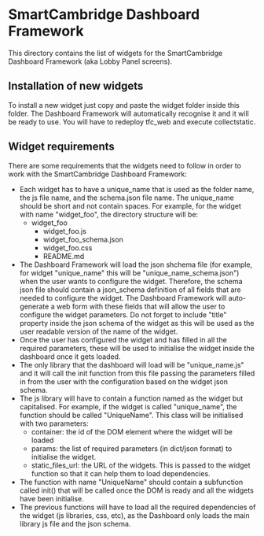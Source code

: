 # SmartCambridge Dashboard Framework

This directory contains the list of widgets for the SmartCambridge Dashboard Framework (aka Lobby Panel screens).

## Installation of new widgets

To install a new widget just copy and paste the widget folder inside this folder. The Dashboard Framework will
automatically recognise it and it will be ready to use. You will have to redeploy tfc_web and execute collectstatic.

## Widget requirements

There are some requirements that the widgets need to follow in order to work with the SmartCambridge Dashboard 
Framework:

 - Each widget has to have a unique_name that is used as the folder name, the js file name, and the schema.json 
 file name. The unique_name should be short and not contain spaces. For example, for the widget with name 
 "widget_foo", the directory structure will be:
    - widget_foo
        - widget_foo.js
        - widget_foo_schema.json
        - widget_foo.css
        - README.md
 - The Dashboard Framework will load the json shchema file (for example, for widget "unique_name" this will be 
 "unique_name_schema.json") when the user wants to configure the widget. 
 Therefore, the schema json file should contain a json_schema definition of all fields that are needed to configure
 the widget. The Dashboard Framework will auto-generate a web form with these fields that will allow the user to
 configure the widget parameters. Do not forget to include "title" property inside the json schema of the widget 
 as this will be used as the user readable version of the name of the widget.
 - Once the user has configured the widget and has filled in all the required parameters, these will be used to
 initialise the widget inside the dashboard once it gets loaded. 
 - The only library that the dashboard will load will be "unique_name.js" and it will call the init function from this
 file passing the parameters filled in from the user with the configuration based on the widget json schema.
 - The js library will have to contain a function named as the widget but capitalised. For example, if the widget
 is called "unique_name", the function should be called "UniqueName". This class will be initialised with two
 parameters:
    - container: the id of the DOM element where the widget will be loaded
    - params: the list of required parameters (in dict/json format) to initialise the widget.
    - static_files_url: the URL of the widgets. This is passed to the widget function so that it can help them to load
    dependencies.
 - The function with name "UniqueName" should contain a subfunction called init() that will be called once the DOM 
 is ready and all the widgets have been initialise.
 - The previous functions will have to load all the required dependencies of the widget (js libraries, css, etc), as
 the Dashboard only loads the main library js file and the json schema.
